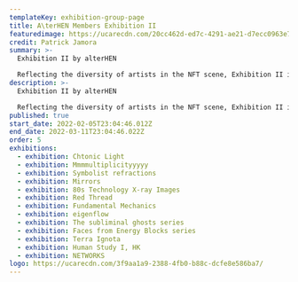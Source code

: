 ```yaml
---
templateKey: exhibition-group-page
title: A\terHEN Members Exhibition II
featuredimage: https://ucarecdn.com/20cc462d-ed7c-4291-ae21-d7ecc0963e75/
credit: Patrick Jamora
summary: >-
  Exhibition II by alterHEN

  Reflecting the diversity of artists in the NFT scene, Exhibition II is the new show presented by the members of alterHEN. For this occasion, the artists have experimented with new collaborations.
description: >-
  Exhibition II by alterHEN

  Reflecting the diversity of artists in the NFT scene, Exhibition II is the new show presented by the members of alterHEN. For this occasion, the artists have experimented with new collaborations.
published: true
start_date: 2022-02-05T23:04:46.012Z
end_date: 2022-03-11T23:04:46.022Z
order: 5
exhibitions:
  - exhibition: Chtonic Light
  - exhibition: Mmmmultiplicityyyyy
  - exhibition: Symbolist refractions
  - exhibition: Mirrors
  - exhibition: 80s Technology X-ray Images
  - exhibition: Red Thread
  - exhibition: Fundamental Mechanics
  - exhibition: eigenflow
  - exhibition: The subliminal ghosts series
  - exhibition: Faces from Energy Blocks series
  - exhibition: Terra Ignota
  - exhibition: Human Study I, HK
  - exhibition: NETWORKS
logo: https://ucarecdn.com/3f9aa1a9-2388-4fb0-b88c-dcfe8e586ba7/
---
```

